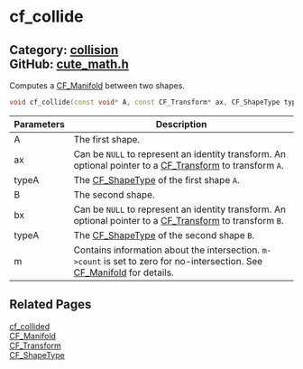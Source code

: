 # cf_collide

Category: [collision](https://github.com/RandyGaul/cute_framework/blob/master/docs/api_reference?id=collision)  
GitHub: [cute_math.h](https://github.com/RandyGaul/cute_framework/blob/master/include/cute_math.h)  
---

Computes a [CF_Manifold](https://github.com/RandyGaul/cute_framework/blob/master/docs/collision/cf_manifold.md) between two shapes.

```cpp
void cf_collide(const void* A, const CF_Transform* ax, CF_ShapeType typeA, const void* B, const CF_Transform* bx, CF_ShapeType typeB, CF_Manifold* m);
```

Parameters | Description
--- | ---
A | The first shape.
ax | Can be `NULL` to represent an identity transform. An optional pointer to a [CF_Transform](https://github.com/RandyGaul/cute_framework/blob/master/docs/math/cf_transform.md) to transform `A`.
typeA | The [CF_ShapeType](https://github.com/RandyGaul/cute_framework/blob/master/docs/collision/cf_shapetype.md) of the first shape `A`.
B | The second shape.
bx | Can be `NULL` to represent an identity transform. An optional pointer to a [CF_Transform](https://github.com/RandyGaul/cute_framework/blob/master/docs/math/cf_transform.md) to transform `B`.
typeA | The [CF_ShapeType](https://github.com/RandyGaul/cute_framework/blob/master/docs/collision/cf_shapetype.md) of the second shape `B`.
m | Contains information about the intersection. `m->count` is set to zero for no-intersection. See [CF_Manifold](https://github.com/RandyGaul/cute_framework/blob/master/docs/collision/cf_manifold.md) for details.

## Related Pages

[cf_collided](https://github.com/RandyGaul/cute_framework/blob/master/docs/collision/cf_collided.md)  
[CF_Manifold](https://github.com/RandyGaul/cute_framework/blob/master/docs/collision/cf_manifold.md)  
[CF_Transform](https://github.com/RandyGaul/cute_framework/blob/master/docs/math/cf_transform.md)  
[CF_ShapeType](https://github.com/RandyGaul/cute_framework/blob/master/docs/collision/cf_shapetype.md)  
